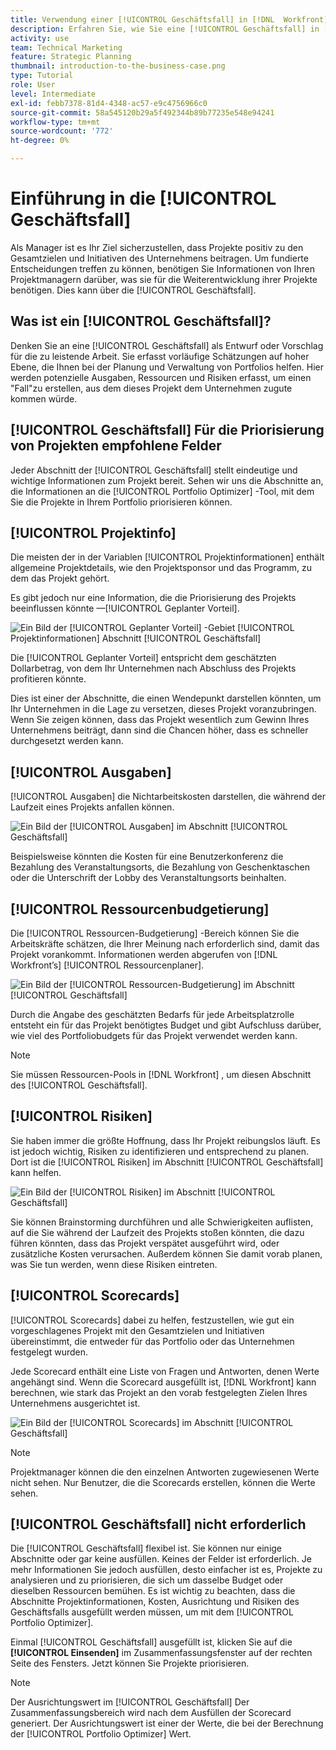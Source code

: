 ```yaml
---
title: Verwendung einer [!UICONTROL Geschäftsfall] in [!DNL  Workfront]
description: Erfahren Sie, wie Sie eine [!UICONTROL Geschäftsfall] in [!DNL  Workfront] damit Sie die Informationen erhalten, die Sie über Projekte benötigen, um fundierte Entscheidungen treffen zu können.
activity: use
team: Technical Marketing
feature: Strategic Planning
thumbnail: introduction-to-the-business-case.png
type: Tutorial
role: User
level: Intermediate
exl-id: febb7378-81d4-4348-ac57-e9c4756966c0
source-git-commit: 58a545120b29a5f492344b89b77235e548e94241
workflow-type: tm+mt
source-wordcount: '772'
ht-degree: 0%

---
```


# Einführung in die [!UICONTROL Geschäftsfall]

Als Manager ist es Ihr Ziel sicherzustellen, dass Projekte positiv zu den Gesamtzielen und Initiativen des Unternehmens beitragen. Um fundierte Entscheidungen treffen zu können, benötigen Sie Informationen von Ihren Projektmanagern darüber, was sie für die Weiterentwicklung ihrer Projekte benötigen. Dies kann über die [!UICONTROL Geschäftsfall].

## Was ist ein [!UICONTROL Geschäftsfall]?

Denken Sie an eine [!UICONTROL Geschäftsfall] als Entwurf oder Vorschlag für die zu leistende Arbeit. Sie erfasst vorläufige Schätzungen auf hoher Ebene, die Ihnen bei der Planung und Verwaltung von Portfolios helfen. Hier werden potenzielle Ausgaben, Ressourcen und Risiken erfasst, um einen &quot;Fall&quot;zu erstellen, aus dem dieses Projekt dem Unternehmen zugute kommen würde.

## [!UICONTROL Geschäftsfall] Für die Priorisierung von Projekten empfohlene Felder

Jeder Abschnitt der [!UICONTROL Geschäftsfall] stellt eindeutige und wichtige Informationen zum Projekt bereit. Sehen wir uns die Abschnitte an, die Informationen an die [!UICONTROL Portfolio Optimizer] -Tool, mit dem Sie die Projekte in Ihrem Portfolio priorisieren können.

## [!UICONTROL Projektinfo]

Die meisten der in der Variablen [!UICONTROL Projektinformationen] enthält allgemeine Projektdetails, wie den Projektsponsor und das Programm, zu dem das Projekt gehört.

Es gibt jedoch nur eine Information, die die Priorisierung des Projekts beeinflussen könnte —[!UICONTROL Geplanter Vorteil].

![Ein Bild der [!UICONTROL Geplanter Vorteil] -Gebiet [!UICONTROL Projektinformationen] Abschnitt [!UICONTROL Geschäftsfall]](assets/05-portfolio-management4.png)

Die [!UICONTROL Geplanter Vorteil] entspricht dem geschätzten Dollarbetrag, von dem Ihr Unternehmen nach Abschluss des Projekts profitieren könnte.

Dies ist einer der Abschnitte, die einen Wendepunkt darstellen könnten, um Ihr Unternehmen in die Lage zu versetzen, dieses Projekt voranzubringen. Wenn Sie zeigen können, dass das Projekt wesentlich zum Gewinn Ihres Unternehmens beiträgt, dann sind die Chancen höher, dass es schneller durchgesetzt werden kann.

## [!UICONTROL Ausgaben]

[!UICONTROL Ausgaben] die Nichtarbeitskosten darstellen, die während der Laufzeit eines Projekts anfallen können.

![Ein Bild der [!UICONTROL Ausgaben] im Abschnitt [!UICONTROL Geschäftsfall]](assets/06-portfolio-management5.png)

Beispielsweise könnten die Kosten für eine Benutzerkonferenz die Bezahlung des Veranstaltungsorts, die Bezahlung von Geschenktaschen oder die Unterschrift der Lobby des Veranstaltungsorts beinhalten.

## [!UICONTROL Ressourcenbudgetierung]

Die [!UICONTROL Ressourcen-Budgetierung] -Bereich können Sie die Arbeitskräfte schätzen, die Ihrer Meinung nach erforderlich sind, damit das Projekt vorankommt. Informationen werden abgerufen von [!DNL Workfront’s] [!UICONTROL Ressourcenplaner].

![Ein Bild der [!UICONTROL Ressourcen-Budgetierung] im Abschnitt [!UICONTROL Geschäftsfall]](assets/07-portfolio-management6.png)

Durch die Angabe des geschätzten Bedarfs für jede Arbeitsplatzrolle entsteht ein für das Projekt benötigtes Budget und gibt Aufschluss darüber, wie viel des Portfoliobudgets für das Projekt verwendet werden kann.

>[!NOTE]
>
>Sie müssen Ressourcen-Pools in [!DNL Workfront] , um diesen Abschnitt des [!UICONTROL Geschäftsfall].

## [!UICONTROL Risiken]

Sie haben immer die größte Hoffnung, dass Ihr Projekt reibungslos läuft. Es ist jedoch wichtig, Risiken zu identifizieren und entsprechend zu planen. Dort ist die [!UICONTROL Risiken] im Abschnitt [!UICONTROL Geschäftsfall] kann helfen.

![Ein Bild der [!UICONTROL Risiken] im Abschnitt [!UICONTROL Geschäftsfall]](assets/08-portfolio-management7.png)

Sie können Brainstorming durchführen und alle Schwierigkeiten auflisten, auf die Sie während der Laufzeit des Projekts stoßen könnten, die dazu führen könnten, dass das Projekt verspätet ausgeführt wird, oder zusätzliche Kosten verursachen. Außerdem können Sie damit vorab planen, was Sie tun werden, wenn diese Risiken eintreten.

## [!UICONTROL Scorecards]

[!UICONTROL Scorecards] dabei zu helfen, festzustellen, wie gut ein vorgeschlagenes Projekt mit den Gesamtzielen und Initiativen übereinstimmt, die entweder für das Portfolio oder das Unternehmen festgelegt wurden.

Jede Scorecard enthält eine Liste von Fragen und Antworten, denen Werte angehängt sind. Wenn die Scorecard ausgefüllt ist, [!DNL Workfront] kann berechnen, wie stark das Projekt an den vorab festgelegten Zielen Ihres Unternehmens ausgerichtet ist.

![Ein Bild der [!UICONTROL Scorecards] im Abschnitt [!UICONTROL Geschäftsfall]](assets/09-portfolio-management8.png)

>[!NOTE]
>
>Projektmanager können die den einzelnen Antworten zugewiesenen Werte nicht sehen. Nur Benutzer, die die Scorecards erstellen, können die Werte sehen.

## [!UICONTROL Geschäftsfall] nicht erforderlich

Die [!UICONTROL Geschäftsfall] flexibel ist. Sie können nur einige Abschnitte oder gar keine ausfüllen. Keines der Felder ist erforderlich. Je mehr Informationen Sie jedoch ausfüllen, desto einfacher ist es, Projekte zu analysieren und zu priorisieren, die sich um dasselbe Budget oder dieselben Ressourcen bemühen. Es ist wichtig zu beachten, dass die Abschnitte Projektinformationen, Kosten, Ausrichtung und Risiken des Geschäftsfalls ausgefüllt werden müssen, um mit dem [!UICONTROL Portfolio Optimizer].

Einmal [!UICONTROL Geschäftsfall] ausgefüllt ist, klicken Sie auf die **[!UICONTROL Einsenden]** im Zusammenfassungsfenster auf der rechten Seite des Fensters. Jetzt können Sie Projekte priorisieren.

>[!NOTE]
>
>Der Ausrichtungswert im [!UICONTROL Geschäftsfall] Der Zusammenfassungsbereich wird nach dem Ausfüllen der Scorecard generiert. Der Ausrichtungswert ist einer der Werte, die bei der Berechnung der [!UICONTROL Portfolio Optimizer] Wert.

<!-- 
Learn more graphic and links to documentation articles
* Overview of areas of the business case 
* Create a business case for a project   
* Create a scorecard 
* Apply a scorecard to a project and generate an alignment score 
-->
